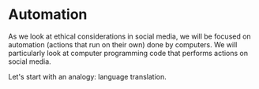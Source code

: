 # Automation

As we look at ethical considerations in social media, we will be focused on automation (actions that run on their own) done by computers. We will particularly look at computer programming code that performs actions on social media.

Let's start with an analogy: language translation.
```{tableofcontents}
```
